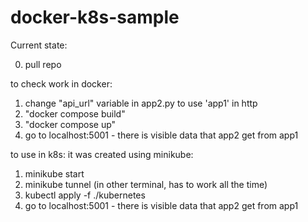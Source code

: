 # docker-k8s-sample
Current state:

0. pull repo

to check work in docker:
1. change "api_url" variable in app2.py to use 'app1' in http
2. "docker compose build"
3. "docker compose up"
4. go to localhost:5001 - there is visible data that app2 get from app1 

to use in k8s:
it was created using minikube:
1. minikube start
2. minikube tunnel (in other terminal, has to work all the time)
3. kubectl apply -f ./kubernetes
4. go to localhost:5001 - there is visible data that app2 get from app1 
